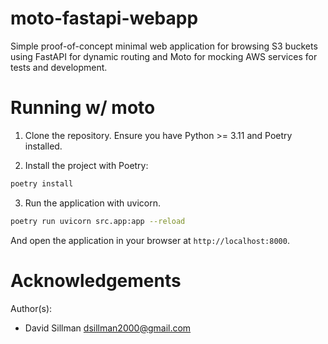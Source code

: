 # moto-fastapi-webapp

Simple proof-of-concept minimal web application for browsing S3 buckets using FastAPI for dynamic
routing and Moto for mocking AWS services for tests and development.

# Running w/ moto

1. Clone the repository. Ensure you have Python >= 3.11 and Poetry installed.

2. Install the project with Poetry:

```bash
poetry install
```

3. Run the application with uvicorn.

```bash
poetry run uvicorn src.app:app --reload
```

And open the application in your browser at `http://localhost:8000`.

# Acknowledgements

Author(s):

- David Sillman <dsillman2000@gmail.com>